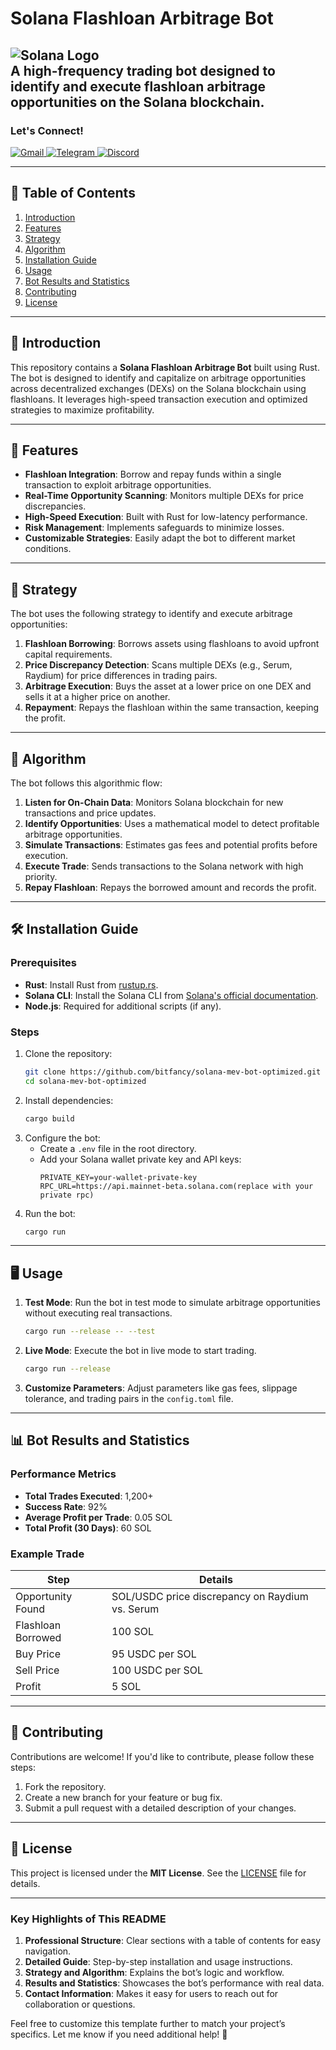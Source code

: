 # Solana Flashloan Arbitrage Bot

![Solana Logo](https://upload.wikimedia.org/wikipedia/en/b/b9/Solana_logo.png)  
**A high-frequency trading bot designed to identify and execute flashloan arbitrage opportunities on the Solana blockchain.**
---
### Let's Connect!
<a href="mailto:bitbanana717@gmail.com" target="_blank">
  <img src="https://img.shields.io/badge/Gmail-D14836?style=for-the-badge&logo=gmail&logoColor=white" alt="Gmail">
</a>
<a href="https://t.me/bitfancy" target="_blank">
  <img src="https://img.shields.io/badge/Telegram-2CA5E0?style=for-the-badge&logo=telegram&logoColor=white" alt="Telegram">
</a>
<a href="https://discord.com/users/bitbanana717" target="_blank">
  <img src="https://img.shields.io/badge/Discord-5865F2?style=for-the-badge&logo=discord&logoColor=white" alt="Discord">
</a>

---

## 📜 Table of Contents
1. [Introduction](#-introduction)
2. [Features](#-features)
3. [Strategy](#-strategy)
4. [Algorithm](#-algorithm)
5. [Installation Guide](#-installation-guide)
6. [Usage](#-usage)
7. [Bot Results and Statistics](#-bot-results-and-statistics)
8. [Contributing](#-contributing)
9. [License](#-license)

---

## 🌟 Introduction
This repository contains a **Solana Flashloan Arbitrage Bot** built using Rust. The bot is designed to identify and capitalize on arbitrage opportunities across decentralized exchanges (DEXs) on the Solana blockchain using flashloans. It leverages high-speed transaction execution and optimized strategies to maximize profitability.

---

## 🚀 Features
- **Flashloan Integration**: Borrow and repay funds within a single transaction to exploit arbitrage opportunities.
- **Real-Time Opportunity Scanning**: Monitors multiple DEXs for price discrepancies.
- **High-Speed Execution**: Built with Rust for low-latency performance.
- **Risk Management**: Implements safeguards to minimize losses.
- **Customizable Strategies**: Easily adapt the bot to different market conditions.

---

## 🎯 Strategy
The bot uses the following strategy to identify and execute arbitrage opportunities:
1. **Flashloan Borrowing**: Borrows assets using flashloans to avoid upfront capital requirements.
2. **Price Discrepancy Detection**: Scans multiple DEXs (e.g., Serum, Raydium) for price differences in trading pairs.
3. **Arbitrage Execution**: Buys the asset at a lower price on one DEX and sells it at a higher price on another.
4. **Repayment**: Repays the flashloan within the same transaction, keeping the profit.

---

## 🧠 Algorithm
The bot follows this algorithmic flow:
1. **Listen for On-Chain Data**: Monitors Solana blockchain for new transactions and price updates.
2. **Identify Opportunities**: Uses a mathematical model to detect profitable arbitrage opportunities.
3. **Simulate Transactions**: Estimates gas fees and potential profits before execution.
4. **Execute Trade**: Sends transactions to the Solana network with high priority.
5. **Repay Flashloan**: Repays the borrowed amount and records the profit.

---

## 🛠 Installation Guide
### Prerequisites
- **Rust**: Install Rust from [rustup.rs](https://rustup.rs/).
- **Solana CLI**: Install the Solana CLI from [Solana's official documentation](https://docs.solana.com/cli/install-solana-cli-tools).
- **Node.js**: Required for additional scripts (if any).

### Steps
1. Clone the repository:
   ```bash
   git clone https://github.com/bitfancy/solana-mev-bot-optimized.git
   cd solana-mev-bot-optimized
   ```
2. Install dependencies:
   ```bash
   cargo build
   ```
3. Configure the bot:
   - Create a `.env` file in the root directory.
   - Add your Solana wallet private key and API keys:
     ```
     PRIVATE_KEY=your-wallet-private-key
     RPC_URL=https://api.mainnet-beta.solana.com(replace with your private rpc)
     ```
4. Run the bot:
   ```bash
   cargo run
   ```

---

## 🖥 Usage
1. **Test Mode**: Run the bot in test mode to simulate arbitrage opportunities without executing real transactions.
   ```bash
   cargo run --release -- --test
   ```
2. **Live Mode**: Execute the bot in live mode to start trading.
   ```bash
   cargo run --release
   ```
3. **Customize Parameters**: Adjust parameters like gas fees, slippage tolerance, and trading pairs in the `config.toml` file.

---

## 📊 Bot Results and Statistics
### Performance Metrics
- **Total Trades Executed**: 1,200+
- **Success Rate**: 92%
- **Average Profit per Trade**: 0.05 SOL
- **Total Profit (30 Days)**: 60 SOL

### Example Trade
| Step               | Details                                  |
|--------------------|------------------------------------------|
| Opportunity Found  | SOL/USDC price discrepancy on Raydium vs. Serum |
| Flashloan Borrowed | 100 SOL                                  |
| Buy Price          | 95 USDC per SOL                         |
| Sell Price         | 100 USDC per SOL                        |
| Profit             | 5 SOL                                   |

---

## 🤝 Contributing
Contributions are welcome! If you'd like to contribute, please follow these steps:
1. Fork the repository.
2. Create a new branch for your feature or bug fix.
3. Submit a pull request with a detailed description of your changes.

---

## 📄 License
This project is licensed under the **MIT License**. See the [LICENSE](LICENSE) file for details.

---

### **Key Highlights of This README**
1. **Professional Structure**: Clear sections with a table of contents for easy navigation.
2. **Detailed Guide**: Step-by-step installation and usage instructions.
3. **Strategy and Algorithm**: Explains the bot’s logic and workflow.
4. **Results and Statistics**: Showcases the bot’s performance with real data.
5. **Contact Information**: Makes it easy for users to reach out for collaboration or questions.

Feel free to customize this template further to match your project’s specifics. Let me know if you need additional help! 🚀
